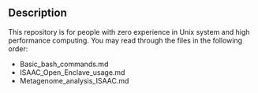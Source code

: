 ## Description

This repository is for people with zero experience in Unix system and high performance computing. You may read through the files in the following order: 

- Basic_bash_commands.md
- ISAAC_Open_Enclave_usage.md
- Metagenome_analysis_ISAAC.md


